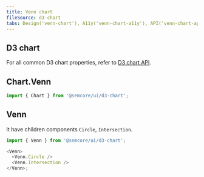```yaml
---
title: Venn chart
fileSource: d3-chart
tabs: Design('venn-chart'), A11y('venn-chart-a11y'), API('venn-chart-api'), Examples('venn-chart-d3-code'), Changelog('d3-chart-changelog')
---
```


## D3 chart

For all common D3 chart properties, refer to [D3 chart API](/data-display/d3-chart/d3-chart-api).

## Chart.Venn

```js
import { Chart } from '@semcore/ui/d3-chart';
```

<TypesView type="VennChartProps" :types={...types} />

## Venn

It have children components `Circle`, `Intersection`.

```js
import { Venn } from '@semcore/ui/d3-chart';

<Venn>
  <Venn.Circle />
  <Venn.Intersection />
</Venn>;
```

<TypesView type="VennProps" :types={...types} />

<script setup>import { data as types } from '@types.data.ts';</script>
